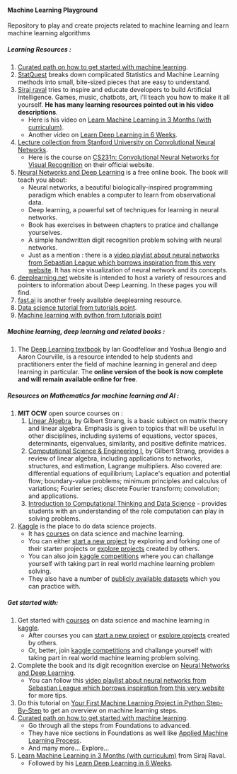 #### Machine Learning Playground
Repository to play and create projects related to machine learning and learn machine learning algorithms

##### Learning Resources :
1. [Curated path on how to get started with machine learning](https://machinelearningmastery.com/start-here/).
2. [StatQuest](https://www.youtube.com/user/joshstarmer) breaks down complicated Statistics and Machine Learning methods into small, bite-sized pieces that are easy to understand.
3. [Siraj raval](https://www.youtube.com/channel/UCWN3xxRkmTPmbKwht9FuE5A/about) tries to inspire and educate developers to build Artificial Intelligence. Games, music, chatbots, art, i'll teach you how to make it all yourself. **He has many learning resources pointed out in his video descriptions**.
    - Here is his video on [Learn Machine Learning in 3 Months (with curriculum)](https://www.youtube.com/watch?v=Cr6VqTRO1v0).
    - Another video on [Learn Deep Learning in 6 Weeks](https://www.youtube.com/watch?v=_qjNH1rDLm0).
4. [Lecture collection from Stanford University on Convolutional Neural Networks](https://www.youtube.com/watch?v=vT1JzLTH4G4&list=PL3FW7Lu3i5JvHM8ljYj-zLfQRF3EO8sYv).
    - Here is the course on [CS231n: Convolutional Neural Networks for Visual Recognition](http://cs231n.stanford.edu/) on their official website.
5. [Neural Networks and Deep Learning](http://neuralnetworksanddeeplearning.com/) is a free online book. The book will teach you about:
    - Neural networks, a beautiful biologically-inspired programming paradigm which enables a computer to learn from observational data.
    - Deep learning, a powerful set of techniques for learning in neural networks.
    - Book has exercises in between chapters to pratice and challange yourselves.
    - A simple handwritten digit recognition problem solving with neural networks.
    - Just as a mention : there is a [video playlist about neural networks from Sebastian League which borrows inspiration from this very website](https://www.youtube.com/playlist?list=PLFt_AvWsXl0frsCrmv4fKfZ2OQIwoUuYO). It has nice visualization of neural network and its concepts.  
6. [deeplearning.net](http://deeplearning.net/) website is intended to host a variety of resources and pointers to information about Deep Learning. In these pages you will find.
7. [fast.ai](https://www.fast.ai/) is another freely available deeplearning resource.
8. [Data science tutorial from tutorials point](https://www.tutorialspoint.com/python/python_data_science.htm).
9. [Machine learning with python from tutorials point](https://www.tutorialspoint.com/machine_learning_with_python/index.htm) 

##### Machine learning, deep learning and related books :
1. The [Deep Learning textbook](https://www.deeplearningbook.org/) by Ian Goodfellow and Yoshua Bengio and Aaron Courville, is a resource intended to help students and practitioners enter the field of machine learning in general and deep learning in particular. The **online version of the book is now complete and will remain available online for free**. 


##### Resources on Mathematics for machine learning and AI :
1. **MIT OCW** open source courses on :
    1. [Linear Algebra](https://www.youtube.com/playlist?list=PLE7DDD91010BC51F8), by Gilbert Strang, is a basic subject on matrix theory and linear algebra. Emphasis is given to topics that will be useful in other disciplines, including systems of equations, vector spaces, determinants, eigenvalues, similarity, and positive definite matrices.
    2. [Computational Science & Engineering I](https://www.youtube.com/playlist?list=PLF706B428FB7BD52C), by Gilbert Strang, provides a review of linear algebra, including applications to networks, structures, and estimation, Lagrange multipliers. Also covered are: differential equations of equilibrium; Laplace's equation and potential flow; boundary-value problems; minimum principles and calculus of variations; Fourier series; discrete Fourier transform; convolution; and applications.
    3. [Introduction to Computational Thinking and Data Science](https://www.youtube.com/playlist?list=PLUl4u3cNGP619EG1wp0kT-7rDE_Az5TNd) - provides students with an understanding of the role computation can play in solving problems.
2. [Kaggle](https://www.kaggle.com/) is the place to do data science projects.
    - It has [courses](https://www.kaggle.com/learn/overview) on data science and machine learning.
    - You can either [start a new project](https://www.kaggle.com/new-project) by exploring and forking one of their starter projects or [explore projects](https://www.kaggle.com/explore-projects) created by others.
    - You can also join [kaggle competitions](https://www.kaggle.com/challenge-yourself) where you can challange yourself with taking part in real world machine learning problem solving.
    - They also have a number of [publicly available datasets](https://www.kaggle.com/datasets) which you can practice with.
    

##### Get started with:
1. Get started with [courses](https://www.kaggle.com/learn/overview) on data science and machine learning in [kaggle](https://www.kaggle.com/).
    - After courses you can [start a new project](https://www.kaggle.com/new-project) or [explore projects](https://www.kaggle.com/explore-projects) created by others.
    - Or, better, join [kaggle competitions](https://www.kaggle.com/challenge-yourself) and challange yourself with taking part in real world machine learning problem solving.
2. Complete the book and its digit recognition exercise on [Neural Networks and Deep Learning](http://neuralnetworksanddeeplearning.com/).
    - You can follow this [video playlist about neural networks from Sebastian League which borrows inspiration from this very website](https://www.youtube.com/playlist?list=PLFt_AvWsXl0frsCrmv4fKfZ2OQIwoUuYO) for more tips.
3. Do this tutorial on [Your First Machine Learning Project in Python Step-By-Step](https://machinelearningmastery.com/machine-learning-in-python-step-by-step/) to get an overview on machine learning steps.
4. [Curated path on how to get started with machine learning](https://machinelearningmastery.com/start-here/).
    - Go through all the steps from Foundations to advanced.
    - They have nice sections in Foundations as well like [Applied Machine Learning Process](https://machinelearningmastery.com/start-here/#process).
    - And many more... Explore...
5. [Learn Machine Learning in 3 Months (with curriculum)](https://www.youtube.com/watch?v=Cr6VqTRO1v0) from Siraj Raval.
    - Followed by his [Learn Deep Learning in 6 Weeks](https://www.youtube.com/watch?v=_qjNH1rDLm0).
